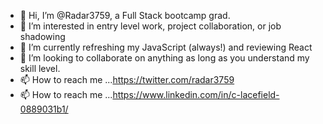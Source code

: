 - 👋 Hi, I’m @Radar3759, a Full Stack bootcamp grad. 
- 👀 I’m interested in entry level work, project collaboration, or job shadowing
- 🌱 I’m currently refreshing my JavaScript (always!) and reviewing React
- 💞️ I’m looking to collaborate on anything as long as you understand my skill level.
- 📫 How to reach me ...https://twitter.com/radar3759
- 📫 How to reach me ...https://www.linkedin.com/in/c-lacefield-0889031b1/

<!---
Radar3759/Radar3759 is a ✨ special ✨ repository because its `README.md` (this file) appears on your GitHub profile.
You can click the Preview link to take a look at your changes.
--->
